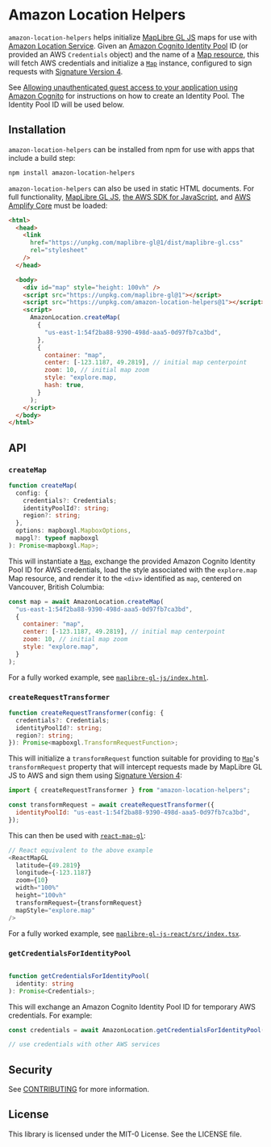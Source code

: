 # Amazon Location Helpers

`amazon-location-helpers` helps initialize [MapLibre GL JS](https://maplibre.org/) maps for use with [Amazon Location Service](https://aws.amazon.com/location). Given an [Amazon Cognito Identity Pool](https://docs.aws.amazon.com/cognito/latest/developerguide/identity-pools.html) ID (or provided an AWS `Credentials` object) and the name of a [Map resource](https://docs.aws.amazon.com/location-maps/latest/APIReference/API_CreateMap.html), this will fetch AWS credentials and initialize a [`Map`](https://maplibre.org/maplibre-gl-js-docs/api/map/) instance, configured to sign requests with [Signature Version 4](https://docs.aws.amazon.com/general/latest/gr/signature-version-4.html).

See [Allowing unauthenticated guest access to your application using Amazon Cognito](https://docs.aws.amazon.com/location/latest/developerguide/authenticating-using-cognito.html) for instructions on how to create an Identity Pool. The Identity Pool ID will be used below.

## Installation

`amazon-location-helpers` can be installed from npm for use with apps that include a build step:

```bash
npm install amazon-location-helpers
```

`amazon-location-helpers` can also be used in static HTML documents. For full functionality, [MapLibre GL JS](https://maplibre.org/maplibre-gl-js-docs/api/), [the AWS SDK for JavaScript](https://github.com/aws/aws-sdk-js), and [AWS Amplify Core](https://github.com/aws-amplify/amplify-js) must be loaded:

```html
<html>
  <head>
    <link
      href="https://unpkg.com/maplibre-gl@1/dist/maplibre-gl.css"
      rel="stylesheet"
    />
  </head>

  <body>
    <div id="map" style="height: 100vh" />
    <script src="https://unpkg.com/maplibre-gl@1"></script>
    <script src="https://unpkg.com/amazon-location-helpers@1"></script>
    <script>
      AmazonLocation.createMap(
        {
          "us-east-1:54f2ba88-9390-498d-aaa5-0d97fb7ca3bd",
        },
        {
          container: "map",
          center: [-123.1187, 49.2819], // initial map centerpoint
          zoom: 10, // initial map zoom
          style: "explore.map,
          hash: true,
        }
      );
    </script>
  </body>
</html>
```

## API

### `createMap`

```typescript
function createMap(
  config: {
    credentials?: Credentials;
    identityPoolId?: string;
    region?: string;
  },
  options: mapboxgl.MapboxOptions,
  mapgl?: typeof mapboxgl
): Promise<mapboxgl.Map>;
```

This will instantiate a [`Map`](https://maplibre.org/maplibre-gl-js-docs/api/map/), exchange the provided Amazon Cognito Identity Pool ID for AWS credentials, load the style associated with the `explore.map` Map resource, and render it to the `<div>` identified as `map`, centered on Vancouver, British Columbia:

```javascript
const map = await AmazonLocation.createMap(
  "us-east-1:54f2ba88-9390-498d-aaa5-0d97fb7ca3bd",
  {
    container: "map",
    center: [-123.1187, 49.2819], // initial map centerpoint
    zoom: 10, // initial map zoom
    style: "explore.map",
  }
);
```

For a fully worked example, see [`maplibre-gl-js/index.html`](https://github.com/aws-samples/amazon-location-samples/blob/main/maplibre-gl-js/index.html).

### `createRequestTransformer`

```typescript
function createRequestTransformer(config: {
  credentials?: Credentials;
  identityPoolId?: string;
  region?: string;
}): Promise<mapboxgl.TransformRequestFunction>;
```

This will initialize a `transformRequest` function suitable for providing to [`Map`](https://maplibre.org/maplibre-gl-js-docs/api/map/)'s `transformRequest` property that will intercept requests made by MapLibre GL JS to AWS and sign them using [Signature Version 4](https://docs.aws.amazon.com/general/latest/gr/signature-version-4.html):

```javascript
import { createRequestTransformer } from "amazon-location-helpers";

const transformRequest = await createRequestTransformer({
  identityPoolId: "us-east-1:54f2ba88-9390-498d-aaa5-0d97fb7ca3bd",
});
```

This can then be used with [`react-map-gl`](https://visgl.github.io/react-map-gl/):

```javascript
// React equivalent to the above example
<ReactMapGL
  latitude={49.2819}
  longitude={-123.1187}
  zoom={10}
  width="100%"
  height="100vh"
  transformRequest={transformRequest}
  mapStyle="explore.map"
/>
```

For a fully worked example, see [`maplibre-gl-js-react/src/index.tsx`](https://github.com/aws-samples/amazon-location-samples/blob/main/maplibre-gl-js-react/src/index.tsx).

### `getCredentialsForIdentityPool`

```typescript

function getCredentialsForIdentityPool(
  identity: string
): Promise<Credentials>;
```

This will exchange an Amazon Cognito Identity Pool ID for temporary AWS credentials. For example:

```javascript
const credentials = await AmazonLocation.getCredentialsForIdentityPool("us-east-1:54f2ba88-9390-498d-aaa5-0d97fb7ca3bd");

// use credentials with other AWS services
```

## Security

See [CONTRIBUTING](https://github.com/aws-samples/amazon-location-samples/blog/main/CONTRIBUTING.md#security-issue-notifications) for more information.

## License

This library is licensed under the MIT-0 License. See the LICENSE file.
